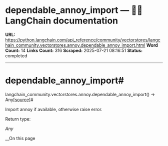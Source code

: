 # dependable_annoy_import — 🦜🔗 LangChain  documentation

**URL:** https://python.langchain.com/api_reference/community/vectorstores/langchain_community.vectorstores.annoy.dependable_annoy_import.html
**Word Count:** 14
**Links Count:** 316
**Scraped:** 2025-07-21 08:16:51
**Status:** completed

---

# dependable\_annoy\_import\#

langchain\_community.vectorstores.annoy.dependable\_annoy\_import\(\) → Any[\[source\]](https://python.langchain.com/api_reference/_modules/langchain_community/vectorstores/annoy.html#dependable_annoy_import)\#     

Import annoy if available, otherwise raise error.

Return type:     

_Any_

__On this page